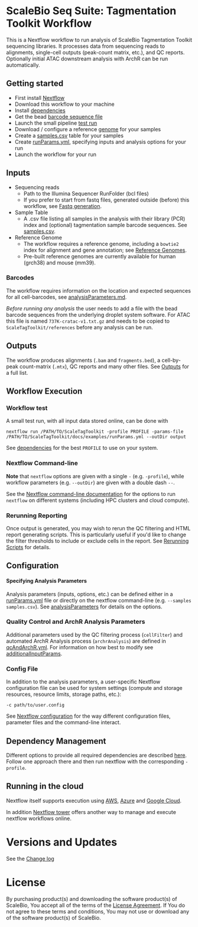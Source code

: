 # ScaleBio Seq Suite: Tagmentation Toolkit Workflow

This is a Nextflow workflow to run analysis of ScaleBio Tagmentation Toolkit sequencing libraries. It processes data from sequencing reads to alignments, single-cell outputs (peak-count matrix, etc.), and QC reports. Optionally initial ATAC downstream analysis with ArchR can be run automatically.

## Getting started

* First install [Nextflow](http://www.nextflow.io)
* Download this workflow to your machine
* Install [dependencies](docs/dependencies.md)
* Get the bead [barcode sequence file](#barcodes)
* Launch the small pipeline [test run](#workflow-test)
* Download / configure a reference [genome](docs/genomes.md) for your samples
* Create a [samples.csv](docs/samplesCsv.md) table for your samples
* Create [runParams.yml](docs/analysisParameters.md), specifying inputs and analysis options for your run
* Launch the workflow for your run


## Inputs
* Sequencing reads
    * Path to the Illumina Sequencer RunFolder (bcl files)
    * If you prefer to start from fastq files, generated outside (before) this workflow, see [Fastq generation](docs/fastqGeneration.md).
* Sample Table
    * A .csv file listing all samples in the analysis with their library (PCR) index and (optional) tagmentation sample barcode sequences. See [samples.csv](docs/samplesCsv.md).
* Reference Genome
    * The workflow requires a reference genome, including a `bowtie2` index for alignment and gene annotation; see [Reference Genomes](docs/genomes.md). 
    * Pre-built reference genomes are currently available for human (grch38) and mouse (mm39). 

### Barcodes
The workflow requires information on the location and expected sequences for all cell-barcodes, see [analysisParameters.md](docs/analysisParameters.md#library-structure-definition).

*Before running any analysis* the user needs to add a file with the bead barcode sequences from the underlying droplet system software. For ATAC this file is named `737K-cratac-v1.txt.gz` and needs to be copied to `ScaleTagToolkit/references` before any analysis can be run.


## Outputs
The workflow produces alignments (`.bam` and `fragments.bed`), a cell-by-peak count-matrix (`.mtx`), QC reports and many other files. See [Outputs](docs/outputs.md) for a full list.


## Workflow Execution
### Workflow test
A small test run, with all input data stored online, can be done with 

`nextflow run /PATH/TO/ScaleTagToolkit -profile PROFILE -params-file /PATH/TO/ScaleTagToolkit/docs/examples/runParams.yml --outDir output`

See [dependencies](docs/dependencies) for the best `PROFILE` to use on your system.

### Nextflow Command-line
**Note** that `nextflow` options are given with a single `-` (e.g. `-profile`), while workflow parameters (e.g. `--outDir`) are given with a double dash `--`.

See the [Nextflow command-line documentation](https://www.nextflow.io/docs/latest/cli.html) for the options to run `nextflow` on different systems (including HPC clusters and cloud compute).

###  Rerunning Reporting
Once output is generated, you may wish to rerun the QC filtering and HTML report generating scripts. This is particularly useful if you'd like to change the filter thresholds to include or exclude cells in the report. See [Rerunning Scripts](docs/rerunningScripts.md) for details.

## Configuration
#### Specifying Analysis Parameters
Analysis parameters (inputs, options, etc.) can be defined either in a [runParams.yml](docs/examples/runParams.yml) file or directly on the nextflow command-line (e.g. `--samples samples.csv`). See [analysisParameters](docs/analysisParameters.md) for details on the options.

### Quality Control and ArchR Analysis Parameters
Additional parameters used by the QC filtering process (`cellFilter`) and automated ArchR Analysis process (`archrAnalysis`) are defined in [qcAndArchR.yml](references/parameters/qcAndArchR.yml). For 
information on how best to modify see [additionalInputParams](docs/additionalInputParams.md).

### Config File
In addition to the analysis parameters, a user-specific Nextflow configuration file can be used for system settings (compute and storage resources, resource limits, storage paths, etc.):

`-c path/to/user.config`

See [Nextflow configuration](https://www.nextflow.io/docs/latest/config.html) for the way different configuration files, parameter files and the command-line interact.


## Dependency Management
Different options to provide all required dependencies are described [here](docs/dependencies.md). Follow one approach there and then run nextflow with the corresponding `-profile`.

## Running in the cloud
Nextflow itself supports execution using [AWS](https://www.nextflow.io/docs/latest/aws.html), [Azure](https://www.nextflow.io/docs/latest/azure.html) and [Google Cloud](https://www.nextflow.io/docs/latest/google.html). 

In addition [Nextflow tower](https://tower.nf) offers another way to manage and execute nextflow workflows online.

# Versions and Updates
See the [Change log](changelog.md)

# License
By purchasing product(s) and downloading the software product(s) of ScaleBio, You accept all of the terms of the [License Agreement](LICENSE.md). If You do not agree to these terms and conditions, You may not use or download any of the software product(s) of ScaleBio.